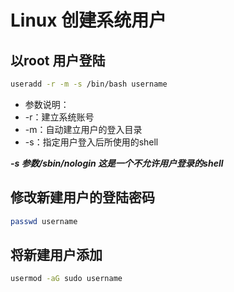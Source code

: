 # Linux 创建系统用户

## 以root 用户登陆

```bash
useradd -r -m -s /bin/bash username
```

* 参数说明：
* -r：建立系统账号
* -m：自动建立用户的登入目录
* -s：指定用户登入后所使用的shell

***-s 参数/sbin/nologin 这是一个不允许用户登录的shell***

## 修改新建用户的登陆密码

```bash
passwd username
```

## 将新建用户添加

```bash
usermod -aG sudo username
```
